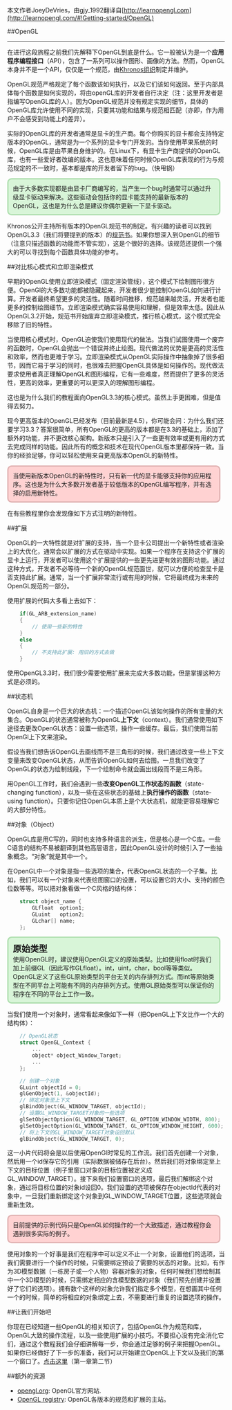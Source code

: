 本文作者JoeyDeVries，由gjy_1992翻译自[http://learnopengl.com](http://learnopengl.com/#!Getting-started/OpenGL)

##OpenGL

---

在进行这段旅程之前我们先解释下OpenGL到底是什么。它一般被认为是一个**应用程序编程接口**（API），包含了一系列可以操作图形、画像的方法。然而，OpenGL本身并不是一个API，仅仅是一个规范，由[Khronos组织](http://www.khronos.org/)制定并维护。

OpenGL规范严格规定了每个函数该如何执行，以及它们该如何返回。至于内部具体每个函数是如何实现的，将由openGL库的开发者自行决定（注：这里开发者是指编写OpenGL库的人）。因为OpenGL规范并没有规定实现的细节，具体的OpenGL库允许使用不同的实现，只要其功能和结果与规范相匹配（亦即，作为用户不会感受到功能上的差异）。

实际的OpenGL库的开发者通常是显卡的生产商。每个你购买的显卡都会支持特定版本的OpenGL，通常是为一个系列的显卡专门开发的。当你使用苹果系统的时候，OpenGL库是由苹果自身维护的。在Linux下，有显卡生产商提供的OpenGL库，也有一些爱好者改编的版本。这也意味着任何时候OpenGL库表现的行为与规范规定的不一致时，基本都是库的开发者留下的bug。（快甩锅）


<div style="border:solid #AFDFAF;border-radius:10px;background-color:#D8F5D8;margin:10px 10px 10px 0px;padding:10px">
由于大多数实现都是由显卡厂商编写的，当产生一个bug时通常可以通过升级显卡驱动来解决。这些驱动会包括你的显卡能支持的最新版本的OpenGL，这也是为什么总是建议你偶尔更新一下显卡驱动。
</div>


Khronos公开主持所有版本的OpenGL规范书的制定。有兴趣的读者可以找到OpenGL3.3（我们将要提到的版本）的[规范书](https://www.opengl.org/registry/doc/glspec33.core.20100311.withchanges.pdf)。如果你想深入到OpenGL的细节（注意只描述函数的功能而不管实现），这是个很好的选择。该规范还提供一个强大的可以寻找到每个函数具体功能的参考。

##对比核心模式和立即渲染模式

早期的OpenGL使用立即渲染模式（固定渲染管线），这个模式下绘制图形很方便。OpenGl的大多数功能都被隐藏起来，开发者很少能控制OpenGL如何进行计算。开发者最终希望更多的灵活性。随着时间推移，规范越来越灵活，开发者也能更多的控制绘图细节。立即渲染模式确实容易使用和理解，但是效率太低。因此从OpenGL3.2开始，规范书开始废弃立即渲染模式，推行核心模式，这个模式完全移除了旧的特性。

当使用核心模式时，OpenGL迫使我们使用现代的做法。当我们试图使用一个废弃的函数时，OpenGL会抛出一个错误并终止绘图。现代做法的优势是更高的灵活性和效率，然而也更难于学习。立即渲染模式从OpenGL实际操作中抽象掉了很多细节，因而它易于学习的同时，也很难去把握OpenGL具体是如何操作的。现代做法要求使用者真正理解OpenGL和图形编程，它有一些难度，然而提供了更多的灵活性，更高的效率，更重要的可以更深入的理解图形编程。

这也是为什么我们的教程面向OpenGL3.3的核心模式。虽然上手更困难，但是值得去努力。

现今更高版本的OpenGL已经发布（目前最新是4.5），你可能会问：为什么我们还要学习3.3？答案很简单，所有OpenGL的更高的版本都是在3.3的基础上，添加了额外的功能，并不更改核心架构。新版本只是引入了一些更有效率或更有用的方式去完成同样的功能。因此所有的概念和技术在现代OpenGL版本里都保持一致。当你的经验足够，你可以轻松使用来自更高版本OpenGL的新特性。


<div style="border:solid #E1B3B3;border-radius:10px;background-color:#FFD2D2;margin:10px 10px 10px 0px;padding:10px">
当使用新版本OpenGL的新特性时，只有新一代的显卡能够支持你的应用程序。这也是为什么大多数开发者基于较低版本的OpenGL编写程序，并有选择的启用新特性。
</div>


在有些教程里你会发现像如下方式注明的新特性。

##扩展

OpenGL的一大特性就是对扩展的支持，当一个显卡公司提出一个新特性或者渲染上的大优化，通常会以扩展的方式在驱动中实现。如果一个程序在支持这个扩展的显卡上运行，开发者可以使用这个扩展提供的一些更先进更有效的图形功能。通过这种方式，开发者不必等待一个新的OpenGL规范面世，就可以方便的检查显卡是否支持此扩展。通常，当一个扩展非常流行或有用的时候，它将最终成为未来的OpenGL规范的一部分。

使用扩展的代码大多看上去如下：

```c++
	if(GL_ARB_extension_name)
	{
    	// 使用一些新的特性
	}
	else
	{
		// 不支持此扩展: 用旧的方式去做
	}
```

使用OpenGL3.3时，我们很少需要使用扩展来完成大多数功能，但是掌握这种方式是必须的。

##状态机

OpenGL自身是一个巨大的状态机：一个描述OpenGL该如何操作的所有变量的大集合。OpenGL的状态通常被称为OpenGL**上下文**（context）。我们通常使用如下途径去更改OpenGL状态：设置一些选项，操作一些缓存。最后，我们使用当前OpenGl上下文来渲染。

假设当我们想告诉OpenGL去画线而不是三角形的时候，我们通过改变一些上下文变量来改变OpenGL状态，从而告诉OpenGL如何去绘图。一旦我们改变了OpenGL的状态为绘制线段，下一个绘制命令就会画出线段而不是三角形。

用OpenGL工作时，我们会遇到一些**改变OpenGL工作状态的函数**（state-changing function），以及一些在这些状态的基础上**执行操作的函数**（state-using function）。只要你记住OpenGL本质上是个大状态机，就能更容易理解它的大部分特性。

##对象（Object）

OpenGL库是用C写的，同时也支持多种语言的派生，但是核心是一个C库。一些C语言的结构不易被翻译到其他高层语言，因此OpenGL设计的时候引入了一些抽象概念。“对象”就是其中一个。

在OpenGL中一个对象是指一些选项的集合，代表OpenGL状态的一个子集。比如，我们可以有一个对象来代表绘图窗口的设置，可以设置它的大小、支持的颜色位数等等。可以把对象看做一个C风格的结构体：

```c++
	struct object_name {
	    GLfloat  option1;
	    GLuint   option2;
	    GLchar[] name;
	};
```

<div style="border:solid #AFDFAF;border-radius:10px;background-color:#D8F5D8;margin:10px 10px 10px 0px;padding:10px">
<span style="font-size:20px"><b>原始类型</b></span>
<br/>
使用OpenGL时，建议使用OpenGL定义的原始类型。比如使用float时我们加上前缀GL（因此写作GLfloat）。int，uint，char，bool等等类似。OpenGL定义了这些GL原始类型的平台无关的内存排列方式。而int等原始类型在不同平台上可能有不同的内存排列方式。使用GL原始类型可以保证你的程序在不同的平台上工作一致。
</div>


当我们使用一个对象时，通常看起来像如下一样（把OpenGL上下文比作一个大的结构体）：

```c++
	// OpenGL状态
	struct OpenGL_Context {
	  	...
 	 	object* object_Window_Target;
 	 	...  	
	};
```

```c++
	// 创建一个对象
	GLuint objectId = 0;
	glGenObject(1, &objectId);
	// 绑定对象至上下文
	glBindObject(GL_WINDOW_TARGET, objectId);
	// 设置GL_WINDOW_TARGET对象的一些选项
	glSetObjectOption(GL_WINDOW_TARGET, GL_OPTION_WINDOW_WIDTH, 800);
	glSetObjectOption(GL_WINDOW_TARGET, GL_OPTION_WINDOW_HEIGHT, 600);
	// 将上下文的GL_WINDOW_TARGET对象设回默认
	glBindObject(GL_WINDOW_TARGET, 0);
```

这一小片代码将会是以后使用OpenGl时常见的工作流。我们首先创建一个对象，然后用一个id保存它的引用（实际数据被储存在后台）。然后我们将对象绑定至上下文的目标位置（例子里窗口对象的目标位置被定义成GL\_WINDOW\_TARGET）。接下来我们设置窗口的选项，最后我们解绑这个对象，通过将目标位置的对象id设回0。我们设置的选项被保存在objectId代表的对象中，一旦我们重新绑定这个对象到GL\_WINDOW\_TARGET位置，这些选项就会重新生效。


<div style="border:solid #E1B3B3;border-radius:10px;background-color:#FFD2D2;margin:10px 10px 10px 0px;padding:10px">
目前提供的示例代码只是OpenGL如何操作的一个大致描述，通过教程你会遇到很多实际的例子。
</div>


使用对象的一个好事是我们在程序中可以定义不止一个对象，设置他们的选项，当我们需要进行一个操作的时候，只需要绑定预设了需要的状态的对象。比如，有作为3D模型数据（一栋房子或一个人物）容器对象的对象，任何时候我们想绘制其中一个3D模型的时候，只需绑定相应的含模型数据的对象（我们预先创建并设置好了它们的选项）。拥有数个这样的对象允许我们指定多个模型，在想画其中任何一个的时候，简单的将相应的对象绑定上去，不需要进行重复的设置选项的操作。

##让我们开始吧

你现在已经知道一些OpenGL的相关知识了，包括OpenGL作为规范和库，OpenGL大致的操作流程，以及一些使用扩展的小技巧。不要担心没有完全消化它们，通过这个教程我们会仔细讲解每一步，你会通过足够的例子来把握OpenGL。如果你已经做好了下一步的准备，我们可以开始建立OpenGL上下文以及我们的第一个窗口了。[点击这里](http://www.learnopengl.com/#!Getting-started/Creating-a-window)（第一章第二节）

##额外的资源

- [opengl.org](https://www.opengl.org/): OpenGL官方网站.
- [OpenGL registry](https://www.opengl.org/registry/): OpenGL各版本的规范和扩展的主站。